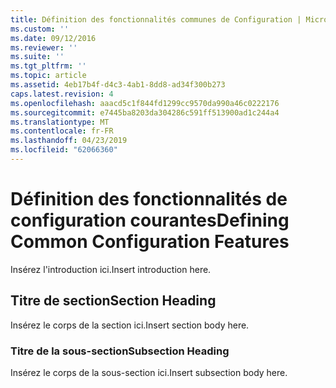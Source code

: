 ```yaml
---
title: Définition des fonctionnalités communes de Configuration | Microsoft Docs
ms.custom: ''
ms.date: 09/12/2016
ms.reviewer: ''
ms.suite: ''
ms.tgt_pltfrm: ''
ms.topic: article
ms.assetid: 4eb17b4f-d4c3-4ab1-8dd8-ad34f300b273
caps.latest.revision: 4
ms.openlocfilehash: aaacd5c1f844fd1299cc9570da990a46c0222176
ms.sourcegitcommit: e7445ba8203da304286c591ff513900ad1c244a4
ms.translationtype: MT
ms.contentlocale: fr-FR
ms.lasthandoff: 04/23/2019
ms.locfileid: "62066360"
---
```

# <a name="defining-common-configuration-features"></a><span data-ttu-id="1f5fc-102">Définition des fonctionnalités de configuration courantes</span><span class="sxs-lookup"><span data-stu-id="1f5fc-102">Defining Common Configuration Features</span></span>

<span data-ttu-id="1f5fc-103">Insérez l'introduction ici.</span><span class="sxs-lookup"><span data-stu-id="1f5fc-103">Insert introduction here.</span></span>

## <a name="section-heading"></a><span data-ttu-id="1f5fc-104">Titre de section</span><span class="sxs-lookup"><span data-stu-id="1f5fc-104">Section Heading</span></span>

<span data-ttu-id="1f5fc-105">Insérez le corps de la section ici.</span><span class="sxs-lookup"><span data-stu-id="1f5fc-105">Insert section body here.</span></span>

### <a name="subsection-heading"></a><span data-ttu-id="1f5fc-106">Titre de la sous-section</span><span class="sxs-lookup"><span data-stu-id="1f5fc-106">Subsection Heading</span></span>

<span data-ttu-id="1f5fc-107">Insérez le corps de la sous-section ici.</span><span class="sxs-lookup"><span data-stu-id="1f5fc-107">Insert subsection body here.</span></span>

